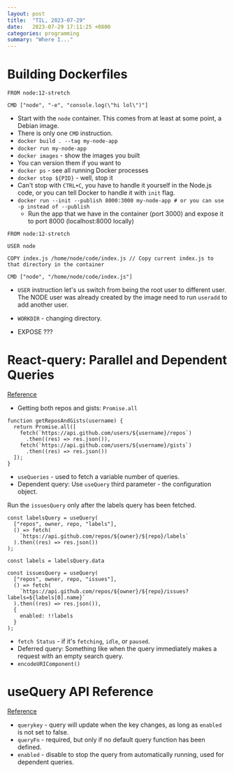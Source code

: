 ```yaml
---
layout: post
title:  "TIL, 2023-07-29"
date:   2023-07-29 17:11:25 +0800
categories: programming
summary: "Where I..."
---
```


# Building Dockerfiles

```
FROM node:12-stretch

CMD ["node", "-e", "console.log(\"hi lol\")"]
```

- Start with the `node` container. This comes from at least at some point, a Debian image.
- There is only one `CMD` instruction.
- `docker build . --tag my-node-app`
- `docker run my-node-app`
- `docker images` - show the images you built
- You can version them if you want to
- `docker ps` - see all running Docker processes
- `docker stop ${PID}` - well, stop it
- Can't stop with `CTRL+C`, you have to handle it yourself in the Node.js code, or you can tell Docker to handle it with `init` flag.
- `docker run --init --publish 8000:3000 my-node-app # or you can use -p instead of --publish`
  - Run the app that we have in the container (port 3000) and expose it to port 8000 (localhost:8000 locally)

```
FROM node:12-stretch

USER node

COPY index.js /home/node/code/index.js // Copy current index.js to that directory in the container

CMD ["node", "/home/node/code/index.js"]
```

- `USER` instruction let's us switch from being the root user to different user. The NODE user was already created by the image need to run `useradd` to add another user.
- `WORKDIR` - changing directory.

- EXPOSE ???

# React-query: Parallel and Dependent Queries
[Reference](https://ui.dev/c/react-query/parallel-and-dependent-queries)

- Getting both repos and gists: `Promise.all`

```
function getReposAndGists(username) {
  return Promise.all([
    fetch(`https://api.github.com/users/${username}/repos`)
      .then((res) => res.json()),
    fetch(`https://api.github.com/users/${username}/gists`)
      .then((res) => res.json())
  ]);
}
```

- `useQueries` - used to fetch a variable number of queries.
- Dependent query: Use `useQuery` third parameter - the configuration object.

Run the `issuesQuery` only after the labels query has been fetched.
```
const labelsQuery = useQuery(
  ["repos", owner, repo, "labels"],
  () => fetch(
    `https://api.github.com/repos/${owner}/${repo}/labels`
  ).then((res) => res.json())
);

const labels = labelsQuery.data

const issuesQuery = useQuery(
  ["repos", owner, repo, "issues"],
  () => fetch(
    `https://api.github.com/repos/${owner}/${repo}/issues?labels=${labels[0].name}`
  ).then((res) => res.json()),
  {
    enabled: !!labels
  }
);

```

- `fetch Status` - if it's `fetching`, `idle`, or `paused`.
- Deferred query: Something like when the query immediately makes a request with an empty search query.
- `encodeURIComponent()`

# useQuery API Reference
[Reference](https://tanstack.com/query/latest/docs/react/reference/useQuery?from=reactQueryV3&original=https%3A%2F%2Ftanstack.com%2Fquery%2Fv3%2Fdocs%2Freference%2FuseQuery#_top)

- `querykey` - query will update when the key changes, as long as `enabled` is not set to false.
- `queryFn` - required, but only if no default query function has been defined.
- `enabled` - disable to stop the query from automatically running, used for dependent queries.
